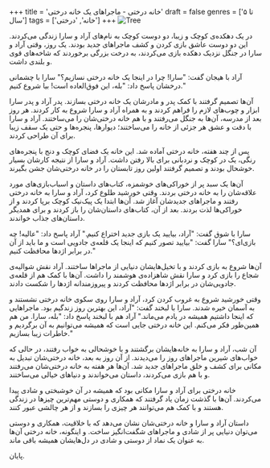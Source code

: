 +++
title = 'خانه درختی - ماجراهای یک خانه درختی'
draft = false
genres = ['تا ۵ سال']
tags = ['خانه', 'درختی']
+++
![Tree](/20.TreeHouse.jpg)

در یک دهکده‌ی کوچک و زیبا، دو دوست کوچک به نام‌های آراد و سارا زندگی می‌کردند. این دو دوست عاشق بازی کردن و کشف ماجراهای جدید بودند. یک روز، وقتی آراد و سارا در جنگل نزدیک دهکده بازی می‌کردند، به درخت بزرگی برخوردند که شاخه‌های قوی و بلندی داشت.

آراد با هیجان گفت: "سارا! چرا در اینجا یک خانه درختی نسازیم؟" سارا با چشمانی درخشان پاسخ داد: "بله، این فوق‌العاده است! بیا شروع کنیم."

آن‌ها تصمیم گرفتند با کمک پدر و مادرشان یک خانه درختی بسازند. پدر آراد و پدر سارا ابزار و چوب‌های لازم را فراهم کردند و به همراه آراد و سارا شروع به کار کردند. هر روز بعد از مدرسه، آن‌ها به جنگل می‌رفتند و با هم خانه درختی‌شان را می‌ساختند. آراد و سارا با دقت و عشق هر جزئی از خانه را می‌ساختند؛ دیوارها، پنجره‌ها و حتی یک سقف زیبا برای آن طراحی کردند.

پس از چند هفته، خانه درختی آماده شد. این خانه یک فضای کوچک و دنج با پنجره‌های رنگی، یک در کوچک و نردبانی برای بالا رفتن داشت. آراد و سارا از نتیجه کارشان بسیار خوشحال بودند و تصمیم گرفتند اولین روز تابستان را در خانه درختی‌شان جشن بگیرند.

آن‌ها یک سبد پر از خوراکی‌های خوشمزه، کتاب‌های داستان و اسباب‌بازی‌های مورد علاقه‌شان را به خانه درختی بردند. وقتی خورشید طلوع کرد، آراد و سارا به خانه درختی رفتند و ماجراهای جدیدشان آغاز شد. آن‌ها ابتدا یک پیک‌نیک کوچک برپا کردند و از خوراکی‌ها لذت بردند. بعد از آن، کتاب‌های داستان‌شان را باز کردند و برای همدیگر داستان‌های جذاب خواندند.

سارا با شوق گفت: "آراد، بیایید یک بازی جدید اختراع کنیم." آراد پاسخ داد: "عالیه! چه بازی‌ای؟" سارا گفت: "بیایید تصور کنیم که اینجا یک قلعه‌ی جادویی است و ما باید از آن در برابر اژدها محافظت کنیم."

آن‌ها شروع به بازی کردند و با تخیل‌هایشان دنیایی از ماجراها ساختند. آراد نقش شوالیه‌ی شجاع را بازی کرد و سارا نقش شاهزاده‌ی هوشمند را داشت. آن‌ها با کمک هم از قلعه‌ی جادویی‌شان در برابر اژدها محافظت کردند و پیروزمندانه اژدها را شکست دادند.

وقتی خورشید شروع به غروب کردن کرد، آراد و سارا روی سکوی خانه درختی نشستند و به آسمان خیره شدند. سارا با لبخند گفت: "آراد، این بهترین روز زندگیم بود. ماجراهایی که اینجا داشتیم همیشه در یادم می‌ماند." آراد هم با لبخند پاسخ داد: "بله، سارا. من هم همین‌طور فکر می‌کنم. این خانه درختی جایی است که همیشه می‌توانیم به آن برگردیم و خاطرات زیبا بسازیم."

آن شب، آراد و سارا به خانه‌هایشان برگشتند و با خوشحالی به خواب رفتند، در حالی که خواب‌های شیرین ماجراهای روز را می‌دیدند. از آن روز به بعد، خانه درختی‌شان تبدیل به مکانی برای کشف و خلق ماجراهای جدید شد. آن‌ها هر هفته به خانه درختی‌شان می‌رفتند و با هم بازی می‌کردند، داستان می‌خواندند و دنیاهای خیالی می‌ساختند.

خانه درختی برای آراد و سارا مکانی بود که همیشه در آن خوشبختی و شادی پیدا می‌کردند. آن‌ها با گذشت زمان یاد گرفتند که همکاری و دوستی مهم‌ترین چیزها در زندگی هستند و با کمک هم می‌توانند هر چیزی را بسازند و از هر چالشی عبور کنند.

داستان آراد و سارا و خانه درختی‌شان نشان می‌دهد که با خلاقیت، همکاری و دوستی می‌توان دنیایی پر از شادی و ماجراهای شگفت‌انگیز ساخت. و اینگونه، خانه درختی آن‌ها به عنوان یک نماد از دوستی و شادی در دل‌هایشان همیشه باقی ماند.

پایان.